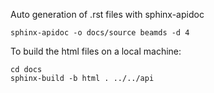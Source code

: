 Auto generation of .rst files with sphinx-apidoc
```shell
sphinx-apidoc -o docs/source beamds -d 4
```

To build the html files on a local machine:

```shell
cd docs
sphinx-build -b html . ../../api
```